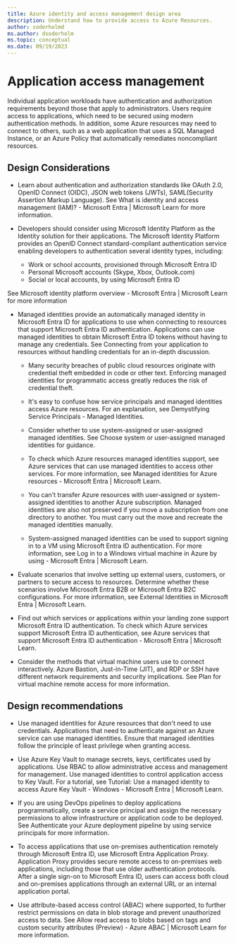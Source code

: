 ```yaml
---
title: Azure identity and access management design area
description: Understand how to provide access to Azure Resources.
author: soderholmd
ms.author: dsoderholm 
ms.topic: conceptual
ms.date: 09/19/2023
---
```


# Application access management

Individual application workloads have authentication and authorization requirements beyond those that apply to administrators. Users require access to applications, which need to be secured using modern authentication methods. In addition, some Azure resources may need to connect to others, such as a web application that uses a SQL Managed Instance, or an Azure Policy that automatically remediates noncompliant resources.

## Design Considerations

- Learn about authentication and authorization standards like  OAuth 2.0, OpenID Connect (OIDC), JSON web tokens (JWTs), SAML(Security Assertion Markup Language). See What is identity and access management (IAM)? - Microsoft Entra | Microsoft Learn for more information.

- Developers should consider using Microsoft Identity Platform as the Identity solution for their applications. The Microsoft Identity Platform provides an OpenID Connect standard-compliant authentication service enabling developers to authentication several identity types, including:

  - Work or school accounts, provisioned through Microsoft Entra ID
  - Personal Microsoft accounts (Skype, Xbox, Outlook.com)
  - Social or local accounts, by using Microsoft Entra ID

See Microsoft identity platform overview - Microsoft Entra | Microsoft Learn for more information

- Managed identities provide an automatically managed identity in Microsoft Entra ID for applications to use when connecting to resources that support Microsoft Entra ID authentication. Applications can use managed identities to obtain Microsoft Entra ID tokens without having to manage any credentials. See Connecting from your application to resources without handling credentials for an in-depth discussion.

  - Many security breaches of public cloud resources originate with credential theft embedded in code or other text. Enforcing managed identities for programmatic access greatly reduces the risk of credential theft.

  - It's easy to confuse how service principals and managed identities access Azure resources. For an explanation, see Demystifying Service Principals - Managed Identities.  

  - Consider whether to use system-assigned or user-assigned managed identities. See Choose system or user-assigned managed identities for guidance.

  - To check which Azure resources managed identities support, see Azure services that can use managed identities to access other services. For more information, see Managed identities for Azure resources - Microsoft Entra | Microsoft Learn.

  - You can't transfer Azure resources with user-assigned or system-assigned identities to another Azure subscription. Managed identities are also not preserved if you move a subscription from one directory to another. You must carry out the move and recreate the managed identities manually.

  - System-assigned managed identities can be used to support signing in to a VM using Microsoft Entra ID authentication. For more information, see Log in to a Windows virtual machine in Azure by using - Microsoft Entra | Microsoft Learn.  

- Evaluate scenarios that involve setting up external users, customers, or partners to secure access to resources. Determine whether these scenarios involve Microsoft Entra B2B or Microsoft Entra B2C configurations. For more information, see External Identities in Microsoft Entra | Microsoft Learn.  

- Find out which services or applications within your landing zone support Microsoft Entra ID authentication. To check which Azure services support Microsoft Entra ID authentication, see Azure services that support Microsoft Entra ID authentication - Microsoft Entra | Microsoft Learn.  

- Consider the methods that virtual machine users use to connect interactively. Azure Bastion, Just-in-Time (JIT), and RDP or SSH have different network requirements and security implications. See Plan for virtual machine remote access for more information.

## Design recommendations

- Use managed identities for Azure resources that don't need to use credentials. Applications that need to authenticate against an Azure service can use managed identities. Ensure that managed identities follow the principle of least privilege when granting access.

- Use Azure Key Vault to manage secrets, keys, certificates used by applications. Use RBAC to allow administrative access and management for management. Use managed identities to control application access to Key Vault. For a tutorial, see Tutorial: Use a managed identity to access Azure Key Vault - Windows - Microsoft Entra | Microsoft Learn.

- If you are using DevOps pipelines to deploy applications programmatically, create a service principal and assign the necessary permissions to allow infrastructure or application code to be deployed. See Authenticate your Azure deployment pipeline by using service principals for more information.

- To access applications that use on-premises authentication remotely through Microsoft Entra ID, use Microsoft Entra Application Proxy. Application Proxy provides secure remote access to on-premises web applications, including those that use older authentication protocols. After a single sign-on to Microsoft Entra ID, users can access both cloud and on-premises applications through an external URL or an internal application portal.

- Use attribute-based access control (ABAC) where supported, to further restrict permissions on data in blob storage and prevent unauthorized access to data. See Allow read access to blobs based on tags and custom security attributes (Preview) - Azure ABAC | Microsoft Learn for more information.
